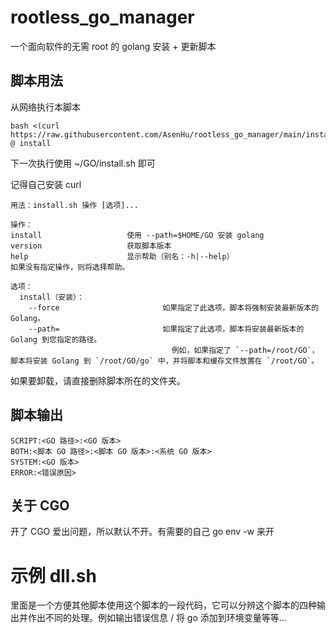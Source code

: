 # rootless_go_manager

一个面向软件的无需 root 的 golang 安装 + 更新脚本

## 脚本用法

从网络执行本脚本
```
bash <(curl https://raw.githubusercontent.com/AsenHu/rootless_go_manager/main/install.sh) @ install
```
下一次执行使用 ~/GO/install.sh 即可

记得自己安装 curl

```
用法：install.sh 操作 [选项]...

操作：
install                   使用 --path=$HOME/GO 安装 golang
version                   获取脚本版本
help                      显示帮助（别名：-h|--help）
如果没有指定操作，则将选择帮助。

选项：
  install（安装）：
    --force                       如果指定了此选项，脚本将强制安装最新版本的 Golang。
    --path=                       如果指定了此选项，脚本将安装最新版本的 Golang 到您指定的路径。
                                    例如，如果指定了 `--path=/root/GO`，脚本将安装 Golang 到 `/root/GO/go` 中，并将脚本和缓存文件放置在 `/root/GO`。
```

如果要卸载，请直接删除脚本所在的文件夹。

## 脚本输出

```
SCRIPT:<GO 路径>:<GO 版本>
BOTH:<脚本 GO 路径>:<脚本 GO 版本>:<系统 GO 版本>
SYSTEM:<GO 版本>
ERROR:<错误原因>
```

## 关于 CGO

开了 CGO 爱出问题，所以默认不开。有需要的自己 go env -w 来开

# 示例 dll.sh

里面是一个方便其他脚本使用这个脚本的一段代码，它可以分辨这个脚本的四种输出并作出不同的处理。例如输出错误信息 / 将 go 添加到环境变量等等...

